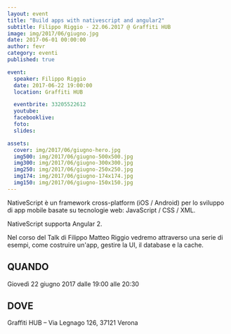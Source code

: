 ```yaml
---
layout: event
title: "Build apps with nativescript and angular2"
subtitle: Filippo Riggio - 22.06.2017 @ Graffiti HUB
image: img/2017/06/giugno.jpg
date: 2017-06-01 00:00:00
author: fevr
category: eventi
published: true

event:
  speaker: Filippo Riggio
  date: 2017-06-22 19:00:00
  location: Graffiti HUB

  eventbrite: 33205522612
  youtube:
  facebooklive: 
  foto: 
  slides:

assets:
  cover: img/2017/06/giugno-hero.jpg
  img500: img/2017/06/giugno-500x500.jpg
  img300: img/2017/06/giugno-300x300.jpg
  img250: img/2017/06/giugno-250x250.jpg
  img174: img/2017/06/giugno-174x174.jpg
  img150: img/2017/06/giugno-150x150.jpg
---
```


NativeScript è un framework cross-platform (iOS / Android) per lo sviluppo di app mobile basate su 
tecnologie web: JavaScript / CSS / XML.

NativeScript supporta Angular 2.

Nel corso del Talk di Filippo Matteo Riggio vedremo attraverso una serie di esempi, 
come costruire un'app, gestire la UI, il database e la cache.

## QUANDO

Giovedì 22 giugno 2017 dalle 19:00 alle 20:30

## DOVE

Graffiti HUB – Via Legnago 126, 37121 Verona

